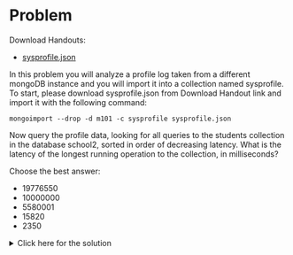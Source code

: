 # Problem
Download Handouts:
 - <a href="https://university.mongodb.com/static/MongoDB_2017_M101J_January/handouts/sysprofile.acfbb9617420.json">sysprofile.json</a>

In this problem you will analyze a profile log taken from a different mongoDB instance and you will import it into a collection named sysprofile. To start, please download sysprofile.json from Download Handout link and import it with the following command:

    mongoimport --drop -d m101 -c sysprofile sysprofile.json

Now query the profile data, looking for all queries to the students collection in the database school2, sorted in order of decreasing latency. What is the latency of the longest running operation to the collection, in milliseconds?

Choose the best answer:
 - 19776550
 - 10000000
 - 5580001
 - 15820
 - 2350

<details>
  <summary>Click here for the solution</summary>
  - 15820
</details>